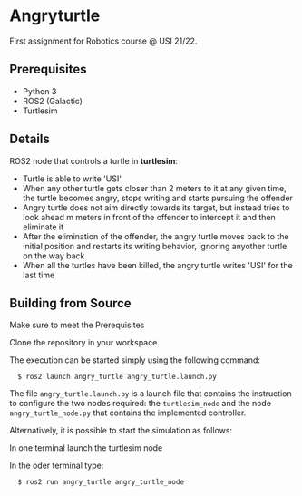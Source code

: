# Angryturtle
First assignment for Robotics course @ USI 21/22.

## Prerequisites
- Python 3
- ROS2 (Galactic)
- Turtlesim

## Details
ROS2 node that controls a turtle in **turtlesim**:

- Turtle is able to write 'USI'
- When any other turtle gets closer than 2 meters to it at any given time, the turtle becomes angry, stops writing and starts pursuing the offender
- Angry turtle does not aim directly towards its target, but instead tries to look ahead m meters in front of the offender to intercept it and then eliminate it
- After the elimination of the offender, the angry turtle moves back to the initial position and restarts its writing behavior, ignoring anyother turtle on the way back
- When all the turtles have been killed, the angry turtle writes 'USI' for the last time

## Building from Source
Make sure to meet the Prerequisites

Clone the repository in your workspace.

The execution can be started simply using the following command:

```
  $ ros2 launch angry_turtle angry_turtle.launch.py
```

The file `angry_turtle.launch.py` is a launch file that contains the instruction to configure the two nodes required: the `turtlesim_node` and the node `angry_turtle_node.py` that contains the implemented controller.

Alternatively, it is possible to start the simulation as follows:

In one terminal launch the turtlesim node

In the oder terminal type:

```
  $ ros2 run angry_turtle angry_turtle_node
```

